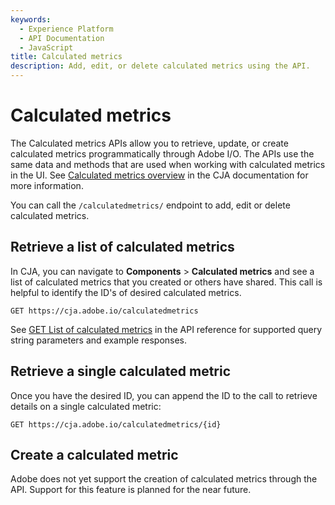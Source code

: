 ```yaml
---
keywords:
  - Experience Platform
  - API Documentation
  - JavaScript
title: Calculated metrics
description: Add, edit, or delete calculated metrics using the API.
---
```


# Calculated metrics

The Calculated metrics APIs allow you to retrieve, update, or create calculated metrics programmatically through Adobe I/O. The APIs use the same data and methods that are used when working with calculated metrics in the UI. See [Calculated metrics overview](https://experienceleague.adobe.com/docs/analytics-platform/using/cja-components/cja-calcmetrics/calc-metr-overview.html) in the CJA documentation for more information.

You can call the `/calculatedmetrics/` endpoint to add, edit or delete calculated metrics.

## Retrieve a list of calculated metrics

In CJA, you can navigate to **Components** > **Calculated metrics** and see a list of calculated metrics that you created or others have shared. This call is helpful to identify the ID's of desired calculated metrics.

`GET https://cja.adobe.io/calculatedmetrics`

See [GET List of calculated metrics](#) in the API reference for supported query string parameters and example responses.

## Retrieve a single calculated metric

Once you have the desired ID, you can append the ID to the call to retrieve details on a single calculated metric:

`GET https://cja.adobe.io/calculatedmetrics/{id}`

## Create a calculated metric

<InlineAlert variant="info" slots="text"/>

Adobe does not yet support the creation of calculated metrics through the API. Support for this feature is planned for the near future.

<!--
`POST https://cja.adobe.io/calculatedmetrics`

An example POST body:

```json
{
    "name": "Integration Test 1",
    "description": "Integration Test 1 Description",
    "dataId": "{DATAID}",
    "type": "percent",
    "definition": {
        "func": "calc-metric",
        "formula": {
            "func": "divide",
            "col1": {
                "func": "metric",
                "name": "metrics\/visits"
            },
            "col2": {
                "func": "metric",
                "name": "metrics\/visitors"
            }
        },
        "version": [
            1,
            0,
            0
        ]
    }
}
```
-->
